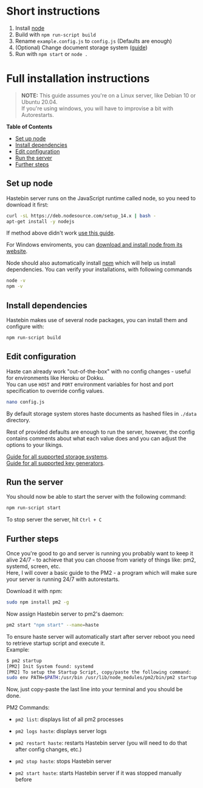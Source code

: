 # Short instructions

1. Install [node](https://nodejs.org/en/)
2. Build with `npm run-script build`
3. Rename `example.config.js` to `config.js` (Defaults are enough)
4. (Optional) Change document storage system ([guide](./storage.md))
5. Run with `npm start` or `node .`



# Full installation instructions

> **NOTE:** This guide assumes you're on a Linux server, like Debian 10 or Ubuntu 20.04.  
If you're using windows, you will have to improvise a bit with Autorestarts.

**Table of Contents**

- [Set up node](#set-up-node)
- [Install dependencies](#install-dependencies)
- [Edit configuration](#edit-configuration)
- [Run the server](#run-the-server)
- [Further steps](#further-steps)


## Set up node

Hastebin server runs on the JavaScript runtime called node, so you need to download it first:

```bash
curl -sL https://deb.nodesource.com/setup_14.x | bash -
apt-get install -y nodejs
```

If method above didn't work [use this guide](https://github.com/nodesource/distributions/blob/master/README.md#installation-instructions).

For Windows enviroments, you can [download and install node from its website](https://nodejs.org/en/download/current/).  

Node should also automatically install [npm](https://docs.npmjs.com/about-npm/) which will help us install dependencies. You can verify your installations, with following commands

```bash
node -v
npm -v
```


## Install dependencies

Hastebin makes use of several node packages, you can install them and configure with:

```bash
npm run-script build
```


## Edit configuration

Haste can already work "out-of-the-box" with no config changes - useful for environments like Heroku or Dokku.  
You can use `HOST` and `PORT` environment variables for host and port specification to override config values.  


```bash
nano config.js
```

By default storage system stores haste documents as hashed files in `./data` directory.  

Rest of provided defaults are enough to run the server, however, the config contains comments about what each value does and you can adjust the options to your likings.

[Guide for all supported storage systems](./storage.md).  
[Guide for all supported key generators](./generators.md).  


## Run the server

You should now be able to start the server with the following command:

```bash
npm run-script start
```

To stop server the server, hit `Ctrl + C`

## Further steps

Once you're good to go and server is running you probably want to keep it alive 24/7 - to achieve that you can choose from variety of things like: pm2, systemd, screen, etc.  
Here, I will cover a basic guide to the PM2 - a program which will make sure your server is running 24/7 with autorestarts.

Download it with npm:

```bash
sudo npm install pm2 -g
```

Now assign Hastebin server to pm2's daemon:

```bash
pm2 start "npm start" --name=haste
```

To ensure haste server will automatically start after server reboot you need to retrieve startup script and execute it.  
Example:

```bash
$ pm2 startup
[PM2] Init System found: systemd
[PM2] To setup the Startup Script, copy/paste the following command:
sudo env PATH=$PATH:/usr/bin /usr/lib/node_modules/pm2/bin/pm2 startup systemd -u zneix --hp /home/zneix
```

Now, just copy-paste the last line into your terminal and you should be done.



PM2 Commands:

- `pm2 list`: displays list of all pm2 processes
- `pm2 logs haste`: displays server logs

- `pm2 restart haste`: restarts Hastebin server (you will need to do that after config changes, etc.)
- `pm2 stop haste`: stops Hastebin server
- `pm2 start haste`: starts Hastebin server if it was stopped manually before
